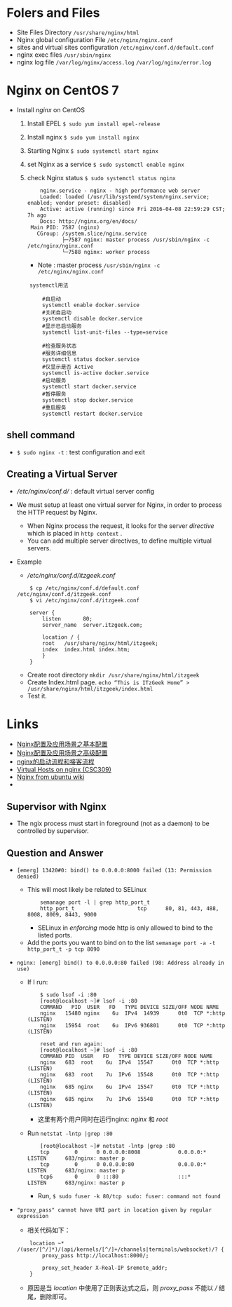 
# Folers and Files
    
* Site Files Directory
    `/usr/share/nginx/html`
* Nginx global configuration File
    `/etc/nginx/nginx.conf`
* sites and virtual sites configuration
    `/etc/nginx/conf.d/default.conf`
* nginx exec files
    `/usr/sbin/nginx`
* nginx log file
    `/var/log/nginx/access.log`
    `/var/log/nginx/error.log`

# Nginx on CentOS 7
* Install *nginx* on CentOS
    1. Install EPEL
        `$ sudo yum install epel-release`
    2. Install nginx
        `$ sudo yum install nginx`
        
    3. Starting Nginx
        `$ sudo systemctl start nginx`
    
    4. set Nginx as a service
        `$ sudo systemctl enable nginx`
        
    5. check Nginx status
        `$ sudo systemctl status nginx`
        
        ```
            nginx.service - nginx - high performance web server
            Loaded: loaded (/usr/lib/systemd/system/nginx.service; enabled; vendor preset: disabled)
            Active: active (running) since Fri 2016-04-08 22:59:29 CST; 7h ago
            Docs: http://nginx.org/en/docs/
         Main PID: 7587 (nginx)
           CGroup: /system.slice/nginx.service
                   ├─7587 nginx: master process /usr/sbin/nginx -c /etc/nginx/nginx.conf
                   └─7588 nginx: worker process
        
        ```
        * Note : master process `/usr/sbin/nginx -c /etc/nginx/nginx.conf`
        
        
        
    ```
        systemctl用法

            #自启动
            systemctl enable docker.service
            #关闭自启动
            systemctl disable docker.service
            #显示已启动服务
            systemctl list-unit-files --type=service
             
            #检查服务状态
            #服务详细信息
            systemctl status docker.service
            #仅显示是否 Active
            systemctl is-active docker.service
            #启动服务
            systemctl start docker.service
            #暂停服务
            systemctl stop docker.service
            #重启服务
            systemctl restart docker.service
    ```
    
## shell command

* `$ sudo nginx -t` : test configuration and exit
 


## Creating a Virtual Server

* */etc/nginx/conf.d/* : default virtual server config

* We must setup at least one virtual server for Nginx, in order to process the HTTP request by Nginx.
    * When Nginx process the request,  it looks for the server *directive* which is placed in `http context` . 
    * You can add multiple server directives, to define multiple virtual servers.
    
* Example
    * */etc/nginx/conf.d/itzgeek.conf*
    ```
        $ cp /etc/nginx/conf.d/default.conf /etc/nginx/conf.d/itzgeek.conf
        $ vi /etc/nginx/conf.d/itzgeek.conf
        
        server {
            listen       80;
            server_name  server.itzgeek.com;
            
            location / {
            root   /usr/share/nginx/html/itzgeek;
            index  index.html index.htm;
            }
        }
    
    ```
    * Create root directory
        `mkdir /usr/share/nginx/html/itzgeek`
    * Create Index.html page.
        `echo “This is ITzGeek Home” > /usr/share/nginx/html/itzgeek/index.html`
    * Test it.
 
# Links
 
- [Nginx配置及应用场景之基本配置](http://www.blogways.net/blog/2013/10/21/nginx-2.html)
- [Nginx配置及应用场景之高级配置](http://www.blogways.net/blog/2013/10/22/nginx-3.html)
- [nginx的启动流程和接客流程](http://www.cnblogs.com/wully/archive/2011/12/23/2299792.html)
- [Virtual Hosts on nginx (CSC309)](https://gist.github.com/soheilhy/8b94347ff8336d971ad0#step-9-optional----redirecting-based-on-host-name)
- [Nginx from ubuntu wiki](http://wiki.ubuntu.com.cn/Nginx)
- []()
 
 
## Supervisor with Nginx

* The ngix process must start in foreground (not as a daemon) to be controlled by supervisor. 


## Question and Answer

* `[emerg] 13420#0: bind() to 0.0.0.0:8000 failed (13: Permission denied)`
    * This will most likely be related to SELinux
        ```
            semanage port -l | grep http_port_t
            http_port_t                    tcp      80, 81, 443, 488, 8008, 8009, 8443, 9000
        ```
        * SELinux in *enforcing* mode http is only allowed to bind to the listed ports.
    * Add the ports you want to bind on to the list
        `semanage port -a -t http_port_t -p tcp 8090`
        
* `nginx: [emerg] bind() to 0.0.0.0:80 failed (98: Address already in use)`
    * If I run:
        ```
            $ sudo lsof -i :80
            [root@localhost ~]# lsof -i :80
            COMMAND   PID  USER   FD   TYPE DEVICE SIZE/OFF NODE NAME
            nginx   15480 nginx    6u  IPv4  14939      0t0  TCP *:http (LISTEN)
            nginx   15954  root    6u  IPv6 936801      0t0  TCP *:http (LISTEN)
            
            reset and run again:
            [root@localhost ~]# lsof -i :80
            COMMAND PID  USER   FD   TYPE DEVICE SIZE/OFF NODE NAME
            nginx   683  root    6u  IPv4  15547      0t0  TCP *:http (LISTEN)
            nginx   683  root    7u  IPv6  15548      0t0  TCP *:http (LISTEN)
            nginx   685 nginx    6u  IPv4  15547      0t0  TCP *:http (LISTEN)
            nginx   685 nginx    7u  IPv6  15548      0t0  TCP *:http (LISTEN)
        ```
        * 这里有两个用户同时在运行nginx: *nginx* 和 *root*
        
    * Run `netstat -lntp |grep :80`
        ```
            [root@localhost ~]# netstat -lntp |grep :80
            tcp        0      0 0.0.0.0:8008            0.0.0.0:*               LISTEN      683/nginx: master p 
            tcp        0      0 0.0.0.0:80              0.0.0.0:*               LISTEN      683/nginx: master p 
            tcp6       0      0 :::80                   :::*                    LISTEN      683/nginx: master p 
        
        ```
    
    
        * Run, `$ sudo fuser -k 80/tcp `
            `sudo: fuser: command not found`
* `"proxy_pass" cannot have URI part in location given by regular expression  `
    * 相关代码如下：
    ```
        location ~* /(user/[^/]*)/(api/kernels/[^/]+/channels|terminals/websocket)/? {
            proxy_pass http://localhost:8000/;

            proxy_set_header X-Real-IP $remote_addr;
        }
    
    ```
    * 原因是当 *location* 中使用了正则表达式之后，则 *proxy_pass* 不能以 */* 结尾，删除即可。
    
    
    
    